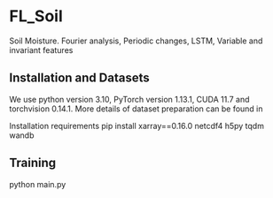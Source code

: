 # FL_Soil
Soil Moisture. Fourier analysis, Periodic changes, LSTM, Variable and invariant features

## Installation and Datasets
We use python version 3.10, PyTorch version 1.13.1, CUDA 11.7 and torchvision 0.14.1. More details of dataset preparation can be found in 

Installation requirements
   pip install xarray==0.16.0 netcdf4 h5py tqdm wandb

## Training
   python main.py
